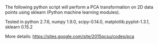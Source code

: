 The following python script will perform a PCA transformation on 2D data points using sklearn (Python machine learning modules).

Tested in python 2.7.6, numpy 1.9.0, scipy-0.14.0, matplotlib.pyplot-1.3.1, sklearn 0.15.2

More details: https://sites.google.com/site/2015pcsu/codes/pca
